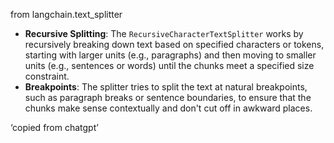 from langchain.text_splitter

- **Recursive Splitting**: The `RecursiveCharacterTextSplitter` works by recursively breaking down text based on specified characters or tokens, starting with larger units (e.g., paragraphs) and then moving to smaller units (e.g., sentences or words) until the chunks meet a specified size constraint.
- **Breakpoints**: The splitter tries to split the text at natural breakpoints, such as paragraph breaks or sentence boundaries, to ensure that the chunks make sense contextually and don't cut off in awkward places.

‘copied from chatgpt’